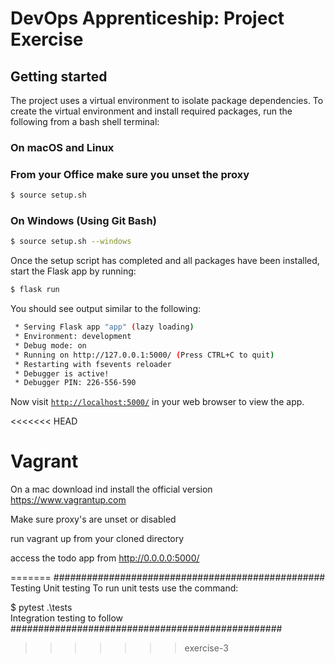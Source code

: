 # DevOps Apprenticeship: Project Exercise

## Getting started

The project uses a virtual environment to isolate package dependencies. To create the virtual environment and install required packages, run the following from a bash shell terminal:

### On macOS and Linux
### From your Office make sure you unset the proxy ###

```bash
$ source setup.sh
```
### On Windows (Using Git Bash)
```bash
$ source setup.sh --windows
```

Once the setup script has completed and all packages have been installed, start the Flask app by running:
```bash
$ flask run
```

You should see output similar to the following:
```bash
 * Serving Flask app "app" (lazy loading)
 * Environment: development
 * Debug mode: on
 * Running on http://127.0.0.1:5000/ (Press CTRL+C to quit)
 * Restarting with fsevents reloader
 * Debugger is active!
 * Debugger PIN: 226-556-590
```
Now visit [`http://localhost:5000/`](http://localhost:5000/) in your web browser to view the app.

<<<<<<< HEAD

# Vagrant
On a mac download ind install the official version https://www.vagrantup.com 

Make sure proxy's are unset or disabled

run vagrant up from your cloned directory 

access the todo app from http://0.0.0.0:5000/ 

=======
#################################################
Testing
Unit testing
To run unit tests use the command:

$ pytest .\tests\
Integration testing to follow
#################################################
>>>>>>> exercise-3


